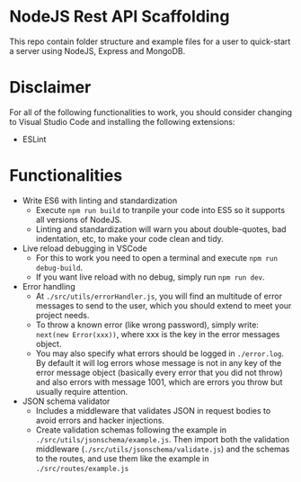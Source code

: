 # NodeJS Rest API Scaffolding

This repo contain folder structure and example files for a user to quick-start a server using NodeJS, Express and MongoDB.

# Disclaimer

For all of the following functionalities to work, you should consider changing to Visual Studio Code and installing the following extensions:
- ESLint

# Functionalities

- Write ES6 with linting and standardization
  - Execute `npm run build` to tranpile your code into ES5 so it supports all versions of NodeJS. 
  - Linting and standardization will warn you about double-quotes, bad indentation, etc, to make your code clean and tidy.
- Live reload debugging in VSCode
  - For this to work you need to open a terminal and execute `npm run debug-build`.
  - If you want live reload with no debug, simply run `npm run dev`.
- Error handling
  - At `./src/utils/errorHandler.js`, you will find an multitude of error messages to send to the user, which you should extend to meet your project needs.
  - To throw a known error (like wrong password), simply write: `next(new Error(xxx))`, where xxx is the key in the error messages object.
  - You may also specify what errors should be logged in `./error.log`. By default it will log errors whose message is not in any key of the error message object (basically every error that you did not throw) and also errors with message 1001, which are errors you throw but usually require attention.
- JSON schema validator
  - Includes a middleware that validates JSON in request bodies to avoid errors and hacker injections.
  - Create validation schemas following the example in `./src/utils/jsonschema/example.js`. Then import both the validation middleware (`./src/utils/jsonschema/validate.js`) and the schemas to the routes, and use them like the example in `./src/routes/example.js`
